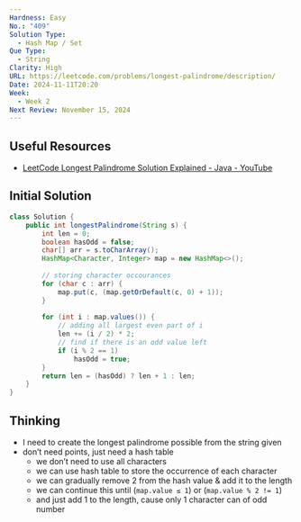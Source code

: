 ```yaml
---
Hardness: Easy
No.: "409"
Solution Type:
  - Hash Map / Set
Que Type:
  - String
Clarity: High
URL: https://leetcode.com/problems/longest-palindrome/description/
Date: 2024-11-11T20:20
Week:
  - Week 2
Next Review: November 15, 2024
---
```

## Useful Resources

- [LeetCode Longest Palindrome Solution Explained - Java - YouTube](https://youtu.be/a_3XDW9P47E)

## Initial Solution

```Java
class Solution {
    public int longestPalindrome(String s) {
        int len = 0;
        boolean hasOdd = false;
        char[] arr = s.toCharArray();
        HashMap<Character, Integer> map = new HashMap<>();
		
        // storing character occourances
        for (char c : arr) {
            map.put(c, (map.getOrDefault(c, 0) + 1));
        }
		
        for (int i : map.values()) {
            // adding all largest even part of i
            len += (i / 2) * 2;
            // find if there is an odd value left
            if (i % 2 == 1) 
                hasOdd = true;
        }
        return len = (hasOdd) ? len + 1 : len;
    }
}
```

## Thinking

- I need to create the longest palindrome possible from the string given
- don’t need points, just need a hash table
    - we don’t need to use all characters
    - we can use hash table to store the occurrence of each character
    - we can gradually remove 2 from the hash value & add it to the length
    - we can continue this until (`map.value ≤ 1`) or (`map.value % 2 != 1`)
    - and just add 1 to the length, cause only 1 character can of odd number